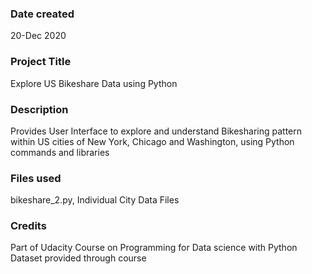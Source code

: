 ### Date created
20-Dec 2020
### Project Title
Explore US Bikeshare Data using Python
### Description
Provides User Interface to explore and understand Bikesharing pattern within US cities of New York, Chicago and Washington, using Python commands and libraries
### Files used
bikeshare_2.py, Individual City Data Files
### Credits
Part of Udacity Course on Programming for Data science with Python
Dataset provided through course
